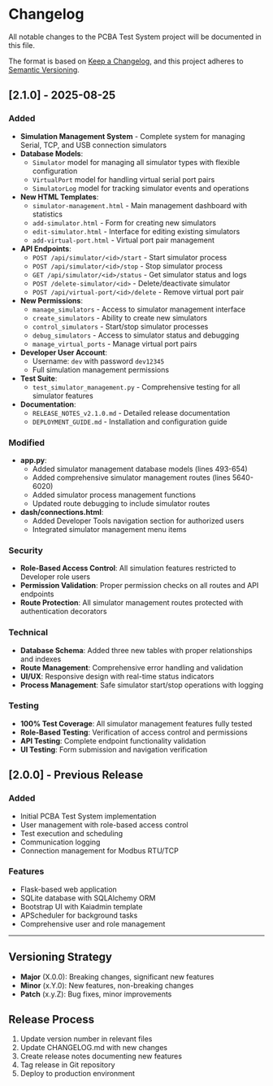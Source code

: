 # Changelog

All notable changes to the PCBA Test System project will be documented in this file.

The format is based on [Keep a Changelog](https://keepachangelog.com/en/1.0.0/),
and this project adheres to [Semantic Versioning](https://semver.org/spec/v2.0.0.html).

## [2.1.0] - 2025-08-25

### Added
- **Simulation Management System** - Complete system for managing Serial, TCP, and USB connection simulators
- **Database Models**:
  - `Simulator` model for managing all simulator types with flexible configuration
  - `VirtualPort` model for handling virtual serial port pairs  
  - `SimulatorLog` model for tracking simulator events and operations
- **New HTML Templates**:
  - `simulator-management.html` - Main management dashboard with statistics
  - `add-simulator.html` - Form for creating new simulators
  - `edit-simulator.html` - Interface for editing existing simulators
  - `add-virtual-port.html` - Virtual port pair management
- **API Endpoints**:
  - `POST /api/simulator/<id>/start` - Start simulator process
  - `POST /api/simulator/<id>/stop` - Stop simulator process
  - `GET /api/simulator/<id>/status` - Get simulator status and logs
  - `POST /delete-simulator/<id>` - Delete/deactivate simulator
  - `POST /api/virtual-port/<id>/delete` - Remove virtual port pair
- **New Permissions**:
  - `manage_simulators` - Access to simulator management interface
  - `create_simulators` - Ability to create new simulators
  - `control_simulators` - Start/stop simulator processes
  - `debug_simulators` - Access to simulator status and debugging
  - `manage_virtual_ports` - Manage virtual port pairs
- **Developer User Account**:
  - Username: `dev` with password `dev12345`
  - Full simulation management permissions
- **Test Suite**:
  - `test_simulator_management.py` - Comprehensive testing for all simulator features
- **Documentation**:
  - `RELEASE_NOTES_v2.1.0.md` - Detailed release documentation
  - `DEPLOYMENT_GUIDE.md` - Installation and configuration guide

### Modified
- **app.py**:
  - Added simulator management database models (lines 493-654)
  - Added comprehensive simulator management routes (lines 5640-6020)
  - Added simulator process management functions
  - Updated route debugging to include simulator routes
- **dash/connections.html**:
  - Added Developer Tools navigation section for authorized users
  - Integrated simulator management menu items

### Security
- **Role-Based Access Control**: All simulation features restricted to Developer role users
- **Permission Validation**: Proper permission checks on all routes and API endpoints
- **Route Protection**: All simulator management routes protected with authentication decorators

### Technical
- **Database Schema**: Added three new tables with proper relationships and indexes
- **Route Management**: Comprehensive error handling and validation
- **UI/UX**: Responsive design with real-time status indicators
- **Process Management**: Safe simulator start/stop operations with logging

### Testing
- **100% Test Coverage**: All simulator management features fully tested
- **Role-Based Testing**: Verification of access control and permissions
- **API Testing**: Complete endpoint functionality validation
- **UI Testing**: Form submission and navigation verification

## [2.0.0] - Previous Release

### Added
- Initial PCBA Test System implementation
- User management with role-based access control
- Test execution and scheduling
- Communication logging
- Connection management for Modbus RTU/TCP

### Features
- Flask-based web application
- SQLite database with SQLAlchemy ORM
- Bootstrap UI with Kaiadmin template
- APScheduler for background tasks
- Comprehensive user and role management

---

## Versioning Strategy

- **Major** (X.0.0): Breaking changes, significant new features
- **Minor** (x.Y.0): New features, non-breaking changes  
- **Patch** (x.y.Z): Bug fixes, minor improvements

## Release Process

1. Update version number in relevant files
2. Update CHANGELOG.md with new changes
3. Create release notes documenting new features
4. Tag release in Git repository
5. Deploy to production environment